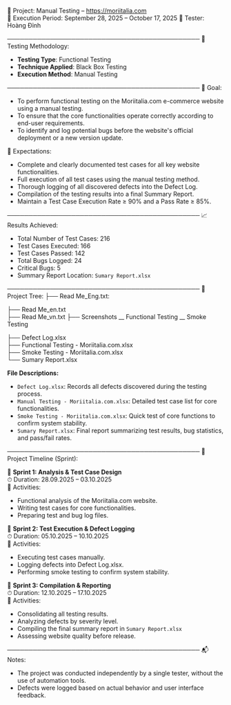 📄 Project: Manual Testing – https://moriitalia.com  
📅 Execution Period: September 28, 2025 – October 17, 2025 
👤 Tester: Hoàng Đỉnh

─────────────────────────────────────────────
🧪 Testing Methodology:
- **Testing Type**: Functional Testing  
- **Technique Applied**: Black Box Testing  
- **Execution Method**: Manual Testing

─────────────────────────────────────────────
🎯 Goal:
- To perform functional testing on the Moriitalia.com e-commerce website using a manual testing.
- To ensure that the core functionalities operate correctly according to end-user requirements.
- To identify and log potential bugs before the website's official deployment or a new version update.

📌 Expectations:
- Complete and clearly documented test cases for all key website functionalities.
- Full execution of all test cases using the manual testing method.
- Thorough logging of all discovered defects into the Defect Log.
- Compilation of the testing results into a final Summary Report.
- Maintain a Test Case Execution Rate ≥ 90% and a Pass Rate ≥ 85%.

─────────────────────────────────────────────
📈 Results Achieved:
- Total Number of Test Cases: 216
- Test Cases Executed: 166
- Test Cases Passed: 142  
- Total Bugs Logged: 24
- Critical Bugs: 5  
- Summary Report Location: `Sumary Report.xlsx`

─────────────────────────────────────────────
📁 Project Tree:
├── Read Me_Eng.txt:

├── Read Me_en.txt  
├── Read Me_vn.txt
├── Screenshots __ Functional Testing
                __ Smoke Testing
				
├── Defect Log.xlsx  
├── Functional Testing - Moriitalia.com.xlsx  
├── Smoke Testing - Moriitalia.com.xlsx  
└── Sumary Report.xlsx  

**File Descriptions:**
- `Defect Log.xlsx`: Records all defects discovered during the testing process.
- `Manual Testing - Moriitalia.com.xlsx`: Detailed test case list for core functionalities.
- `Smoke Testing - Moriitalia.com.xlsx`: Quick test of core functions to confirm system stability.
- `Sumary Report.xlsx`: Final report summarizing test results, bug statistics, and pass/fail rates.

─────────────────────────────────────────────
📅 Project Timeline (Sprint):

🔹 **Sprint 1: Analysis & Test Case Design**  
⏱ Duration: 28.09.2025 – 03.10.2025  
📌 Activities:
- Functional analysis of the Moriitalia.com website.
- Writing test cases for core functionalities.
- Preparing test and bug log files.

🔹 **Sprint 2: Test Execution & Defect Logging**  
⏱ Duration: 05.10.2025 – 10.10.2025  
📌 Activities:
- Executing test cases manually.
- Logging defects into Defect Log.xlsx.
- Performing smoke testing to confirm system stability.

🔹 **Sprint 3: Compilation & Reporting**  
⏱ Duration: 12.10.2025 – 17.10.2025  
📌 Activities:
- Consolidating all testing results.
- Analyzing defects by severity level.
- Compiling the final summary report in `Sumary Report.xlsx`
- Assessing website quality before release.

─────────────────────────────────────────────
📬 Notes:
- The project was conducted independently by a single tester, without the use of automation tools.
- Defects were logged based on actual behavior and user interface feedback.
